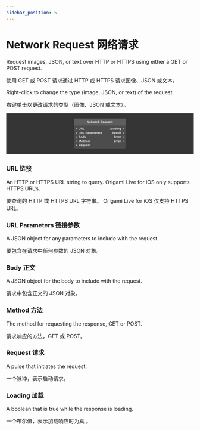 ```yaml
---
sidebar_position: 5
---
```


# Network Request 网络请求

Request images, JSON, or text over HTTP or HTTPS using either a GET or POST request.

使用 GET 或 POST 请求通过 HTTP 或 HTTPS 请求图像、JSON 或文本。

Right-click to change the type (image, JSON, or text) of the request.

右键单击以更改请求的类型（图像、JSON 或文本）。

![Image](./../../../static/img/docs/Data/network-request.png)

### URL 链接

An HTTP or HTTPS URL string to query. Origami Live for iOS only supports HTTPS URL’s.

要查询的 HTTP 或 HTTPS URL 字符串。 Origami Live for iOS 仅支持 HTTPS URL。

### URL Parameters 链接参数

A JSON object for any parameters to include with the request.

要包含在请求中任何参数的 JSON 对象。

### Body 正文

A JSON object for the body to include with the request.

请求中包含正文的 JSON 对象。

### Method 方法

The method for requesting the response, GET or POST.

请求响应的方法，GET 或 POST。

### Request 请求

A pulse that initiates the request.

一个脉冲，表示启动请求。

### Loading 加载

A boolean that is true while the response is loading.

一个布尔值，表示加载响应时为真 。
